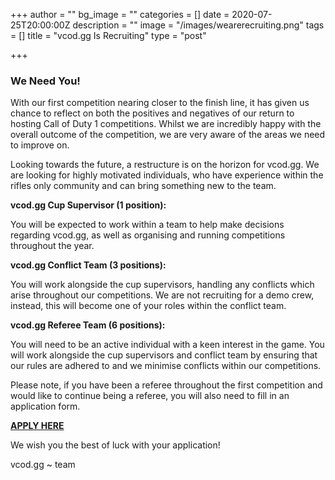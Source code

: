 +++
author = ""
bg_image = ""
categories = []
date = 2020-07-25T20:00:00Z
description = ""
image = "/images/wearerecruiting.png"
tags = []
title = "vcod.gg Is Recruiting"
type = "post"

+++
### **We Need You!**

With our first competition nearing closer to the finish line, it has given us chance to reflect on both the positives and negatives of our return to hosting Call of Duty 1 competitions. Whilst we are incredibly happy with the overall outcome of the competition, we are very aware of the areas we need to improve on.

Looking towards the future, a restructure is on the horizon for vcod.gg. We are looking for highly motivated individuals, who have experience within the rifles only community and can bring something new to the team. 

**vcod.gg Cup Supervisor (1 position):**

You will be expected to work within a team to help make decisions regarding vcod.gg, as well as organising and running competitions throughout the year.

**vcod.gg Conflict Team (3 positions):**

You will work alongside the cup supervisors, handling any conflicts which arise throughout our competitions. We are not recruiting for a demo crew, instead, this will become one of your roles within the conflict team.

**vcod.gg Referee Team (6 positions):**

You will need to be an active individual with a keen interest in the game. You will work alongside the cup supervisors and conflict team by ensuring that our rules are adhered to and we minimise conflicts within our competitions. 

Please note, if you have been a referee throughout the first competition and would like to continue being a referee, you will also need to fill in an application form.

[**APPLY HERE**](https://docs.google.com/forms/d/1kaVweZn2HIYsb4KkiJjvftmMxw2unjGU7ym5jeWnOnA/viewform?edit_requested=true)

We wish you the best of luck with your application!

vcod.gg \~ team